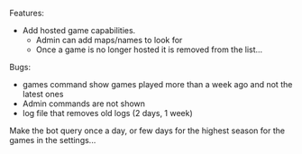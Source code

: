 Features:

- Add hosted game capabilities.
    - Admin can add maps/names to look for
    - Once a game is no longer hosted it is removed from the list...



Bugs:
- games command show games played more than a week ago and not the latest ones
- Admin commands are not shown
- log file that removes old logs (2 days, 1 week)


Make the bot query once a day, or few days for the highest season for the games in the settings...